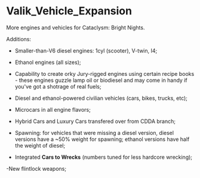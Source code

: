 # Valik_Vehicle_Expansion
More engines and vehicles for Cataclysm: Bright Nights.

Additions:

- Smaller-than-V6 diesel engines: 1cyl (scooter), V-twin, I4;

- Ethanol engines (all sizes);

- Capability to create orky Jury-rigged engines using certain recipe books - these engines guzzle lamp oil or biodiesel and may come in handy if you've got a shotrage of real fuels;

- Diesel and ethanol-powered civilian vehicles (cars, bikes, trucks, etc);

- Microcars in all engine flavors;

- Hybrid Cars and Luxury Cars transfered over from CDDA branch;

- Spawning: for vehicles that were missing a diesel version, diesel versions have a ~50% weight for spawning; ethanol versions have half the weight of diesel;

- Integrated **Cars to Wrecks** (numbers tuned for less hardcore wrecking);

-New flintlock weapons;
